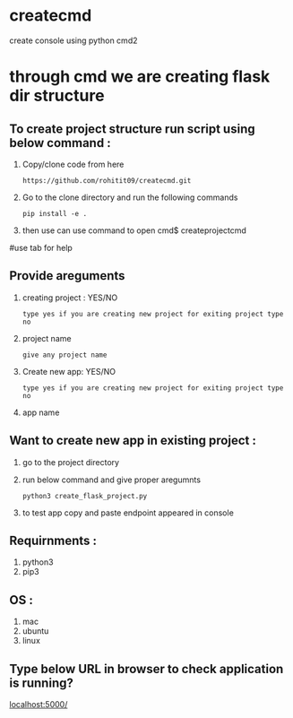 # createcmd
create console using python cmd2

# through cmd we are creating flask dir structure

## To create project structure run script using below command :
1. Copy/clone code from here 

	```https://github.com/rohitit09/createcmd.git```

2. Go to the clone directory and run the following commands	
	
	```pip install -e .```
3.  then use can use command to open cmd$ createprojectcmd

#use tab for help

## Provide areguments
1. creating project : YES/NO
	
	```type yes if you are creating new project for exiting project type no```
2. project name
	
	```give any project name```
3. Create new app: YES/NO
	
	```type yes if you are creating new project for exiting project type no```
4. app name
		

## Want to create new app in existing project :
1. go to the project directory
2. run below command and give proper aregumnts
	
	```python3 create_flask_project.py```
3. to test app copy and paste endpoint appeared in console

## Requirnments :
1. python3
2. pip3

## OS :
1. mac
2. ubuntu
3. linux

## Type below URL in browser to check application is running?
[localhost:5000/](localhost:5000/)
